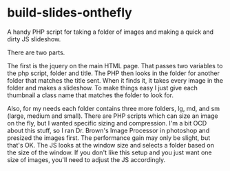 # build-slides-onthefly
A handy PHP script for taking a folder of images and making a quick and dirty JS slideshow.

There are two parts. 

The first is the jquery on the main HTML page. That passes two variables to the php script, folder and title. The PHP then looks in the folder for another folder that matches the title sent. When it finds it, it takes every image in the folder and makes a slideshow. To make things easy I just give each thumbnail a class name that matches the folder to look for.

Also, for my needs each folder contains three more folders, lg, md, and sm (large, medium and small). There are PHP scripts which can size an image on the fly, but I wanted specific sizing and compression. I'm a bit OCD about this stuff, so I ran Dr. Brown's Image Processor in photoshop and presized the images first. The performance gain may only be slight, but that's OK. The JS looks at the window size and selects a folder based on the size of the window. If you don't like this setup and you just want one size of images, you'll need to adjust the JS accordingly. 
